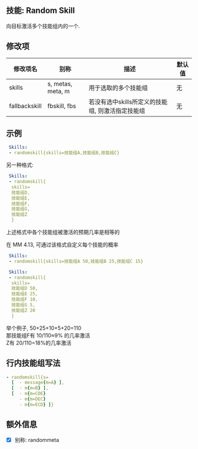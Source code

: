 技能: Random Skill
--------------------------

向目标激活多个技能组内的一个.

修改项
----------

| 修改项名 | 别称    | 描述                                                                                                    | 默认值 |
|-----------|------------|----------------------------------------------------------------------------------------------------------------|---------------|
| skills | s, metas, meta, m | 用于选取的多个技能组 | 无 |
| fallbackskill | fbskill, fbs | 若没有选中skills所定义的技能组, 则激活指定技能组 | 无 |

示例
--------

```yaml
 Skills:
 - randomskill{skills=技能组A,技能组B,技能组C}
```
另一种格式:
```yaml
 Skills:
 - randomskill{
  skills=
  技能组D,
  技能组E,
  技能组F,
  技能组G,
  技能组Z
  }
```
上述格式中各个技能组被激活的预期几率是相等的

在 MM 4.13, 可通过该格式自定义每个技能的概率

```yaml
 Skills:
 - randomskill{skills=技能组A 50,技能组B 25,技能组C 15}
```

```yaml
 Skills:
 - randomskill{
  skills=
  技能组D 50,
  技能组E 25,
  技能组F 10,
  技能组G 5,
  技能组Z 20
  }
```
举个例子, 50+25+10+5+20=110  
那技能组F有 10/110≈9% 的几率激活  
Z有 20/110=18%的几率激活

行内技能组写法
---

```yaml
- randomskill{s=
  [  - message{m=A} ],
  [  - m{m=B} ],
  [  - m{m=CDE} 
     - m{m=DEC}
     - m{m=ECD} ]}
```
额外信息
---

- [x] 别称: randommeta